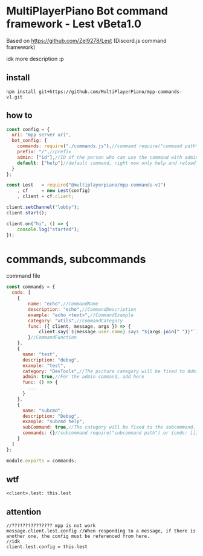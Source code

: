 # MultiPlayerPiano Bot command framework - Lest vBeta1.0
Based on https://github.com/Zel9278/Lest (Discord.js command framework)

idk more description :p

## install
`npm install git+https://github.com/MultiPlayerPiano/mpp-commands-v1.git`

## how to

```javascript
const config = {
  uri: "mpp server uri",
  bot_config: {
    commands: require("./commands.js"),//command require("command path") or {cmds: []}
    prefix: "/",//prefix
    admin: ["id"],//ID of the person who can use the command with admin.
    default: ["help"]//default command, right now only help and reload is available right now
  }
};

const Lest   = require("@multiplayerpiano/mpp-commands-v1")
    , cf     = new Lest(config)
    , client = cf.client;

client.setChannel("lobby");
client.start();

client.on("hi", () => {
    console.log("started");
});
```

# commands, subcommands
command file
```javascript
const commands = {
  cmds: [
    {
        name: "echo",//CommandName
        description: "echo",//CommandDescription
        example: "echo <text>",//CommandExample
        category: "utils",//commandCategory
        func: ({ client, message, args }) => {
            client.say(`${message.user.name} says "${args.join(" ")}"`);
        }//CommandFunction
    },
    {
      name: "test",
      description: "debug",
      example: "test",
      category: "DevTools",//The picture category will be fixed to Admin.
      admin: true,//For the admin command, add here
      func: () => {
        ...
      }
    },
    {
      name: "subcmd",
      description: "Debug",
      example: "subcmd help",
      subCommand: true,//The category will be fixed to the subcommand.
      commands: {}//subcommand require("subcommand path") or {cmds: []}
    }
  ]
};

module.exports = commands;
```

## wtf
`<client>.lest: this.lest`

## attention
```
//??????????????? mpp is not work
message.client.lest.config //When responding to a message, if there is another one, the config must be referenced from here.
//idk
client.lest.config = this.lest
```

